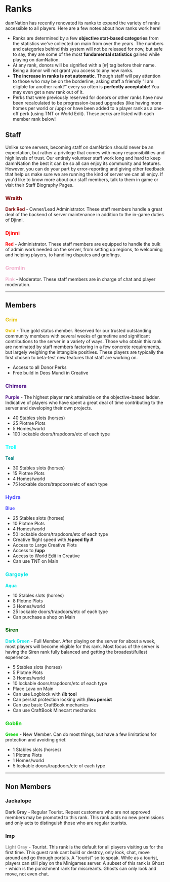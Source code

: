 ---
---

# Ranks

damNation has recently renovated its ranks to expand the variety of ranks accessible to all players. Here are a few notes about how ranks work here!

* Ranks are determined by a few **objective stat-based categories** from the statistics we've collected on main from over the years. The numbers and categories behind this system will not be released for now, but safe to say, they are some of the most **fundamental statistics** gained while playing on damNation.
* At any rank, donors will be signified with a [#] tag before their name. Being a donor will not grant you access to any new ranks.
* **The increase in ranks is not automatic**. Though staff will pay attention to those who may be on the borderline, asking staff a friendly "I am eligible for another rank?" every so often is **perfectly acceptable**! You may even get a new rank out of it.
* Perks that were previously reserved for donors or other ranks have now been recalculated to be progression-based upgrades (like having more homes per world or /upp) or have been added to a player rank as a one-off perk (using TNT or World Edit). These perks are listed with each member rank below!

## Staff
Unlike some servers, becoming staff on damNation should never be an expectation, but rather a privilege that comes with many responsibilities and high levels of trust. Our entirely volunteer staff work long and hard to keep damnNation the best it can be so all can enjoy its community and features. However, you can do your part by error-reporting and giving other feedback that help us make sure we are running the kind of server we can all enjoy. If you'd like to know more about our staff members, talk to them in game or visit their Staff Biography Pages.

### <span style="color: #7f0000;">Wraith
<span style="color: #7f0000;">**Dark Red**</span> - Owner/Lead Administrator. These staff members handle a great deal of the backend of server maintenance in addition to the in-game duties of Djinni.

### <span style="color: red;">Djinni
<span style="color: red;">**Red**</span> - Administrator. These staff members are equipped to handle the bulk of admin work needed on the server, from setting up regions, to welcoming and helping players, to handling disputes and griefings.

### <span style="color: #f2afcc;">Gremlin
<span style="color: #f2afcc;">**Pink**</span> - Moderator. These staff members are in charge of chat and player moderation.

___

## Members

### <span style="color: #e5c100;">Grim
<span style="color: #e5c100;">**Gold**</span> - True gold status member. Reserved for our trusted outstanding community members with several weeks of gametime and significant contributions to the server in a variety of ways. Those who obtain this rank are nominated by staff members factoring in a few concrete requirements, but largely weighing the intangible positives. These players are typically the first chosen to beta-test new features that staff are working on.

* Access to all Donor Perks
* Free build in Deos Mundi in Creative

### <span style="color: #551a8b;">Chimera
<span style="color: #551a8b;">**Purple**</span> - The highest player rank attainable on the objective-based ladder. Indicative of players who have spent a great deal of time contributing to the server and developing their own projects.

* 40 Stables slots (horses)
* 25 Plotme Plots
* 5 Homes/world
* 100 lockable doors/trapdoors/etc of each type

### <span style="color: #00ffff;">Troll
<span style="color: #008080;">**Teal**</span>

* 30 Stables slots (horses)
* 15 Plotme Plots
* 4 Homes/world
* 75 lockable doors/trapdoors/etc of each type

### <span style="color: #4c4cff;">Hydra
<span style="color: #4c4cff;">**Blue**</span>

* 25 Stables slots (horses)
* 10 Plotme Plots
* 4 Homes/world
* 50 lockable doors/trapdoors/etc of each type
* Creative flight speed with **/speed fly #**
* Access to Large Creative Plots
* Access to **/upp**
* Access to World Edit in Creative
* Can use TNT on Main

### <span style="color: #00e5e5;">Gargoyle
<span style="color: #00e5e5;">**Aqua**</span>

* 10 Stables slots (horses)
* 8 Plotme Plots
* 3 Homes/world
* 25 lockable doors/trapdoors/etc of each type
* Can purchase a shop on Main

### <span style="color: #006400;">Siren
<span style="color: #00e5e5;">**Dark Green**</span> - Full Member. After playing on the server for about a week, most players will become eligible for this rank. Most focus of the server is having the Siren rank fully balanced and getting the broadest/fullest experience.

* 5 Stables slots (horses)
* 5 Plotme Plots
* 3 Homes/world
* 10 lockable doors/trapdoors/etc of each type
* Place Lava on Main
* Can use Logblock with **/lb tool**
* Can persist protection locking with **/lwc persist**
* Can use basic CraftBook mechanics
* Can use CraftBook Minecart mechanics

### <span style="color: #00cd00;">Goblin
<span style="color: #00cd00;">**Green**</span> - New Member. Can do most things, but have a few limitations for protection and avoiding grief.

* 1 Stables slots (horses)
* 1 Plotme Plots
* 1 Homes/world
* 5 lockable doors/trapdoors/etc of each type

___
## Non Members

### Jackalope
<span style="color: #4c4c4c;">**Dark Gray**</span> - Regular Tourist. Repeat customers who are not approved members may be promoted to this rank. This rank adds no new permissions and only acts to distinguish those who are regular tourists. 

### Imp
<span style="color: #999999;">**Light Gray**</span> - Tourist. This rank is the default for all players visiting us for the first time. This guest rank cant build or destroy, only look, chat, move around and go through portals. A "tourist" so to speak. While as a tourist, players can still play on the Minigames server. A subset of this rank is Ghost - which is the punishment rank for miscreants. Ghosts can only look and move, not even chat.
